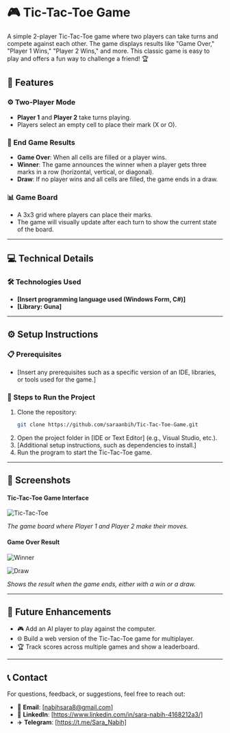 # **🎮 Tic-Tac-Toe Game**

A simple 2-player Tic-Tac-Toe game where two players can take turns and compete against each other. The game displays results like "Game Over," "Player 1 Wins," "Player 2 Wins," and more. This classic game is easy to play and offers a fun way to challenge a friend! 🏆

## **🌟 Features**

### **⚙️ Two-Player Mode**
- **Player 1** and **Player 2** take turns playing.
- Players select an empty cell to place their mark (X or O).

### **🏁 End Game Results**
- **Game Over**: When all cells are filled or a player wins.
- **Winner**: The game announces the winner when a player gets three marks in a row (horizontal, vertical, or diagonal).
- **Draw**: If no player wins and all cells are filled, the game ends in a draw.

### **📊 Game Board**
- A 3x3 grid where players can place their marks.
- The game will visually update after each turn to show the current state of the board.

---

## **💻 Technical Details**

### **🛠 Technologies Used**
- **[Insert programming language used (Windows Form, C#)]**
- **[Library: Guna]**

---

## **⚙️ Setup Instructions**

### **📋 Prerequisites**
- [Insert any prerequisites such as a specific version of an IDE, libraries, or tools used for the game.]

### **🚀 Steps to Run the Project**
1. Clone the repository:
   ```bash
   git clone https://github.com/saraanbih/Tic-Tac-Toe-Game.git
   ```
2. Open the project folder in [IDE or Text Editor] (e.g., Visual Studio, etc.).
3. [Additional setup instructions, such as dependencies to install.]
4. Run the program to start the Tic-Tac-Toe game.

---

## **📸 Screenshots**

#### **Tic-Tac-Toe Game Interface**
![Tic-Tac-Toe](https://github.com/user-attachments/assets/f31ed2f5-853b-4aa5-a3d8-0e08a649dce2)

*The game board where Player 1 and Player 2 make their moves.*

#### **Game Over Result**
![Winner](https://github.com/user-attachments/assets/4bb42d17-d63b-42ef-8840-0211808a938b)

![Draw](https://github.com/user-attachments/assets/ab068698-7c3f-460f-9d3c-ddde5bf9f9af)


*Shows the result when the game ends, either with a win or a draw.*

---

## **🔮 Future Enhancements**
- 🎮 Add an AI player to play against the computer.
- 🌐 Build a web version of the Tic-Tac-Toe game for multiplayer.
- 🏆 Track scores across multiple games and show a leaderboard.

---

## **📞 Contact**
For questions, feedback, or suggestions, feel free to reach out:

- 📧 **Email**: [nabihsara8@gmail.com]
- 💼 **LinkedIn**: [https://www.linkedin.com/in/sara-nabih-4168212a3/]
- ✈️ **Telegram**: [https://t.me/Sara_Nabih]
```

